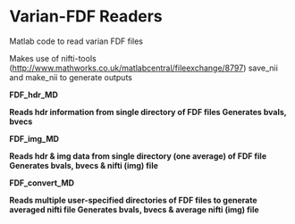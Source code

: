 Varian-FDF Readers
=================

Matlab code to read varian FDF files

Makes use of nifti-tools (http://www.mathworks.co.uk/matlabcentral/fileexchange/8797) save_nii and make_nii to generate outputs

<b> FDF_hdr_MD

Reads hdr information from single directory of FDF files
Generates bvals, bvecs

<b> FDF_img_MD

Reads hdr & img data from single directory (one average) of FDF file
Generates bvals, bvecs & nifti (img) file

<b> FDF_convert_MD

Reads multiple user-specified directories of FDF files to generate averaged nifti file
Generates bvals, bvecs & average nifti (img) file

